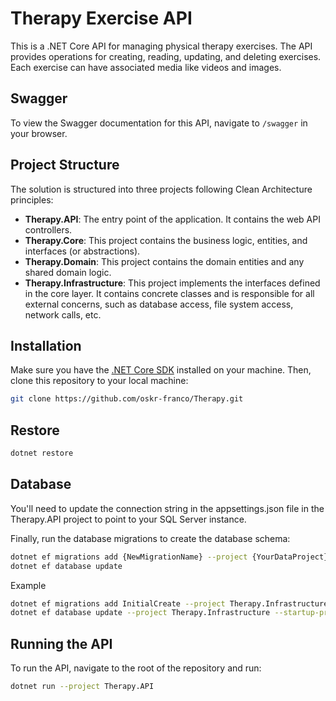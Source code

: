 #  Therapy Exercise API

This is a .NET Core API for managing physical therapy exercises. The API provides operations for creating, reading, updating, and deleting exercises. Each exercise can have associated media like videos and images.

## Swagger

To view the Swagger documentation for this API, navigate to `/swagger` in your browser.

## Project Structure

The solution is structured into three projects following Clean Architecture principles:

- **Therapy.API**: The entry point of the application. It contains the web API controllers.
- **Therapy.Core**: This project contains the business logic, entities, and interfaces (or abstractions).
- **Therapy.Domain**: This project contains the domain entities and any shared domain logic.
- **Therapy.Infrastructure**: This project implements the interfaces defined in the core layer. It contains concrete classes and is responsible for all external concerns, such as database access, file system access, network calls, etc.

## Installation

Make sure you have the [.NET Core SDK](https://dotnet.microsoft.com/download) installed on your machine. Then, clone this repository to your local machine:

```bash
git clone https://github.com/oskr-franco/Therapy.git
```

## Restore

```bash
dotnet restore
```

## Database

You'll need to update the connection string in the appsettings.json file in the Therapy.API project to point to your SQL Server instance.

Finally, run the database migrations to create the database schema:
```bash
dotnet ef migrations add {NewMigrationName} --project {YourDataProject} --startup-project {YourStartupProject}
dotnet ef database update
```
Example
```bash
dotnet ef migrations add InitialCreate --project Therapy.Infrastructure --startup-project Therapy.API
dotnet ef database update --project Therapy.Infrastructure --startup-project Therapy.API
```

## Running the API

To run the API, navigate to the root of the repository and run:

```bash
dotnet run --project Therapy.API
```